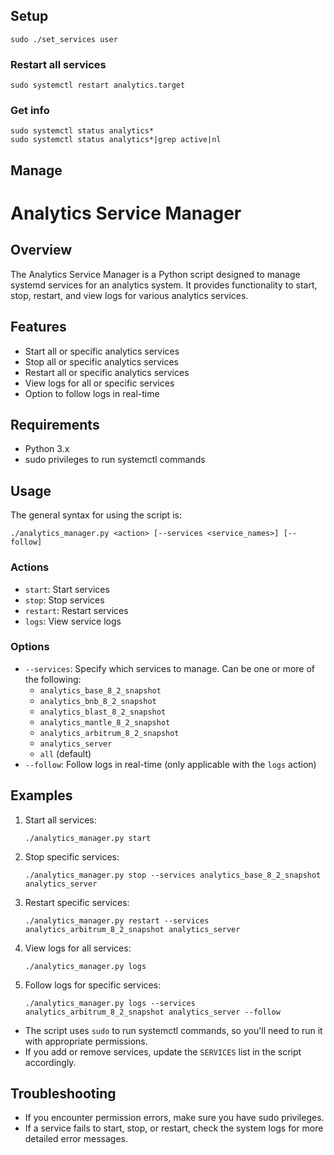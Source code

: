 ## Setup

```
sudo ./set_services user
```

### Restart all services
```
sudo systemctl restart analytics.target
```

### Get info
```
sudo systemctl status analytics*
sudo systemctl status analytics*|grep active|nl
```

## Manage

# Analytics Service Manager

## Overview

The Analytics Service Manager is a Python script designed to manage systemd services for an analytics system. It provides functionality to start, stop, restart, and view logs for various analytics services.

## Features

- Start all or specific analytics services
- Stop all or specific analytics services
- Restart all or specific analytics services
- View logs for all or specific services
- Option to follow logs in real-time

## Requirements

- Python 3.x
- sudo privileges to run systemctl commands

## Usage

The general syntax for using the script is:

```
./analytics_manager.py <action> [--services <service_names>] [--follow]
```

### Actions

- `start`: Start services
- `stop`: Stop services
- `restart`: Restart services
- `logs`: View service logs

### Options

- `--services`: Specify which services to manage. Can be one or more of the following:
    - `analytics_base_8_2_snapshot`
    - `analytics_bnb_8_2_snapshot`
    - `analytics_blast_8_2_snapshot`
    - `analytics_mantle_8_2_snapshot`
    - `analytics_arbitrum_8_2_snapshot`
    - `analytics_server`
    - `all` (default)
- `--follow`: Follow logs in real-time (only applicable with the `logs` action)

## Examples

1. Start all services:
   ```
   ./analytics_manager.py start
   ```

2. Stop specific services:
   ```
   ./analytics_manager.py stop --services analytics_base_8_2_snapshot analytics_server
   ```

3. Restart specific services:
   ```
   ./analytics_manager.py restart --services analytics_arbitrum_8_2_snapshot analytics_server
   ```

4. View logs for all services:
   ```
   ./analytics_manager.py logs
   ```

5. Follow logs for specific services:
   ```
   ./analytics_manager.py logs --services analytics_arbitrum_8_2_snapshot analytics_server --follow
   ```

- The script uses `sudo` to run systemctl commands, so you'll need to run it with appropriate permissions.
- If you add or remove services, update the `SERVICES` list in the script accordingly.

## Troubleshooting
- If you encounter permission errors, make sure you have sudo privileges.
- If a service fails to start, stop, or restart, check the system logs for more detailed error messages.
